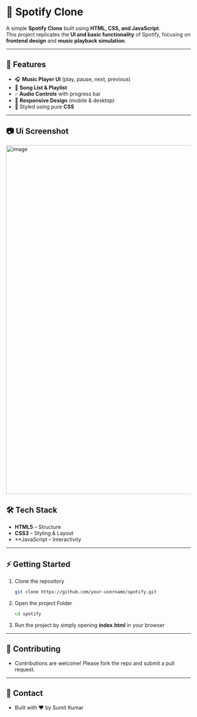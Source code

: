 # 🎵 Spotify Clone

A simple **Spotify Clone** built using **HTML, CSS, and JavaScript**.  
This project replicates the **UI and basic functionality** of Spotify, focusing on **frontend design** and **music playback simulation**.

---

## 🚀 Features
- 🎧 **Music Player UI** (play, pause, next, previous)  
- 📂 **Song List & Playlist**  
- 🎶 **Audio Controls** with progress bar  
- 📱 **Responsive Design** (mobile & desktop)  
- 🎨 Styled using pure **CSS**  

---
## 📷 Ui Screenshot 


<img width="1898" height="952" alt="image" src="https://github.com/user-attachments/assets/fa743247-1a59-4f40-a1e0-6dcb42529d27" />

## 🛠️ Tech Stack
- **HTML5** – Structure  
- **CSS3** – Styling & Layout  
- **JavaScript  – Interactivity

---

## ⚡ Getting Started

1. Clone the repository  
   ```bash
   git clone https://github.com/your-username/spotify.git
2. Open the project Folder
    ```bash
    cd spotify
    ```
3. Run the project by simply opening **index.html** in your browser


---
## 🤝 Contributing
- Contributions are welcome! Please fork the repo and submit a pull request.

---
## 📧 Contact
 - Built with ❤️ by Sumit Kumar

  
